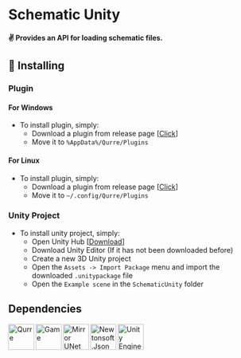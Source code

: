 # **Schematic Unity**
#### :v: Provides an API for loading schematic files.

## :busts_in_silhouette: Installing
### Plugin
#### For Windows
- To install plugin, simply:
  - Download a plugin from release page [[Click](github.com/KoT0XleB/SchematicUnity/releases/latest)]
  - Move it to ``%AppData%/Qurre/Plugins``
#### For Linux
- To install plugin, simply:
  - Download a plugin from release page [[Click](https://github.com/AlexanderK666/SCP-1162-Qurre/releases/latest)]
  - Move it to ``~/.config/Qurre/Plugins``
### Unity Project
- To install unity project, simply:
  - Open Unity Hub [[Download](https://unity.com/unity-hub)]
  - Download Unity Editor (If it has not been downloaded before)
  - Create a new 3D Unity project
  - Open the ``Assets -> Import Package`` menu and import the downloaded ``.unitypackage`` file
  - Open the ``Example scene`` in the ``SchematicUnity`` folder

## Dependencies
<p><a href="https://github.com/Qurre-Team/Qurre-sl"><img align="left" alt="Qurre" width="52px" src="https://camo.githubusercontent.com/23bf7b23930bad0a8bad702d3de126f0037ab173a5a9df42a18143af824cd191/68747470733a2f2f63646e2e6679646e652e78797a2f71757272652f51757272652d7765625f6f6c2e676966"></a></img></p>
<p><a href="https://github.com/northwood-studios"><img align="left" alt="Game" width="52px" src="https://avatars.githubusercontent.com/u/47011530?s=200&v=4"></a></img></p>
<p><a href="https://github.com/vis2k/Mirror"><img align="left" alt="Mirror UNet" width="52px" src="https://mirror-networking.com/wp-content/uploads/2022/07/cropped-mirror_icon_512x512_M-180x180.png"></a></img></p>
<p><a href="https://github.com/JamesNK/Newtonsoft.Json"><img align="left" alt="Newtonsoft.Json" width="52px" src="https://raw.githubusercontent.com/JamesNK/Newtonsoft.Json/master/Doc/icons/favicon.ico"></a></img></p>
<p><a href="https://www.unity.com"><img align="left" alt="Unity Engine" width="52px" src="https://unity.com/themes/contrib/unity_base/images/favicons/favicon.ico"></a></img></p>